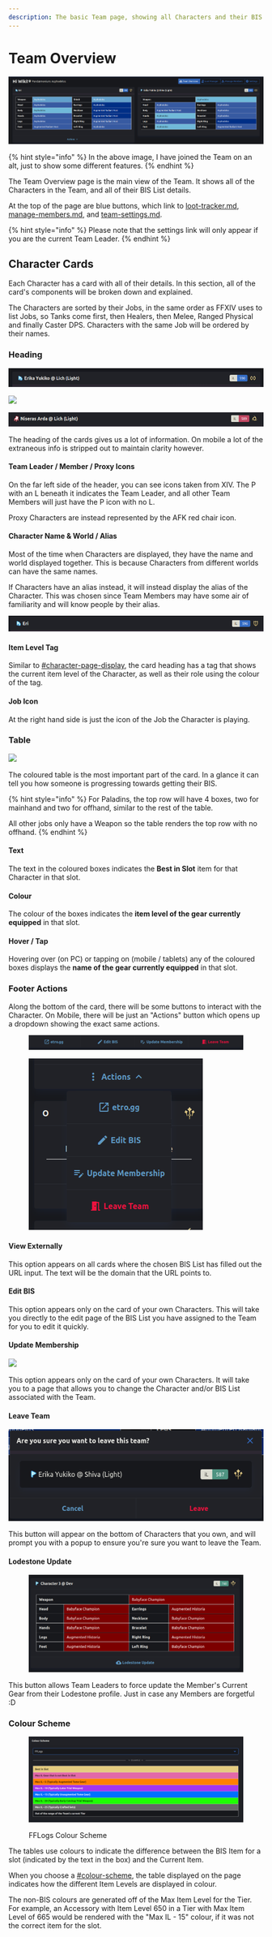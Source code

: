 ```yaml
---
description: The basic Team page, showing all Characters and their BIS List progression.
---
```


# Team Overview

![](<../.gitbook/assets/image (3) (3) (1) (1).png>)

{% hint style="info" %}
In the above image, I have joined the Team on an alt, just to show some different features.&#x20;
{% endhint %}

The Team Overview page is the main view of the Team. It shows all of the Characters in the Team, and all of their BIS List details.&#x20;

At the top of the page are blue buttons, which link to [loot-tracker.md](loot-tracker.md "mention"), [manage-members.md](manage-members.md "mention"), and [team-settings.md](team-settings.md "mention").&#x20;

{% hint style="info" %}
Please note that the settings link will only appear if you are the current Team Leader.
{% endhint %}

## Character Cards

Each Character has a card with all of their details. In this section, all of the card's components will be broken down and explained.

The Characters are sorted by their Jobs, in the same order as FFXIV uses to list Jobs, so Tanks come first, then Healers, then Melee, Ranged Physical and finally Caster DPS. Characters with the same Job will be ordered by their names.

### Heading

![](<../.gitbook/assets/image (1) (1) (2).png>)

![](<../.gitbook/assets/image (16) (1) (1).png>)

![](<../.gitbook/assets/image (10) (3).png>)

The heading of the cards gives us a lot of information. On mobile a lot of the extraneous info is stripped out to maintain clarity however.

#### Team Leader / Member / Proxy Icons

On the far left side of the header, you can see icons taken from XIV. The P with an L beneath it indicates the Team Leader, and all other Team Members will just have the P icon with no L.

Proxy Characters are instead represented by the AFK red chair icon.

#### Character Name & World / Alias

Most of the time when Characters are displayed, they have the name and world displayed together. This is because Characters from different worlds can have the same names.

If Characters have an alias instead, it will instead display the alias of the Character. This was chosen since Team Members may have some air of familiarity and will know people by their alias.

![](<../.gitbook/assets/image (20) (1) (2).png>)

#### Item Level Tag

Similar to [#character-page-display](../characters/bis-lists.md#character-page-display "mention"), the card heading has a tag that shows the current item level of the Character, as well as their role using the colour of the tag.

#### Job Icon

At the right hand side is just the icon of the Job the Character is playing.

### Table

![](<../.gitbook/assets/image (11) (1) (1).png>)

The coloured table is the most important part of the card. In a glance it can tell you how someone is progressing towards getting their BIS.

{% hint style="info" %}
For Paladins, the top row will have 4 boxes, two for mainhand and two for offhand, similar to the rest of the table.&#x20;

All other jobs only have a Weapon so the table renders the top row with no offhand.
{% endhint %}

#### Text

The text in the coloured boxes indicates the **Best in Slot** item for that Character in that slot.

#### Colour

The colour of the boxes indicates the **item level of the gear currently equipped** in that slot.

#### Hover / Tap&#x20;

Hovering over (on PC) or tapping on (mobile / tablets) any of the coloured boxes displays the **name of the gear currently equipped** in that slot.

### Footer Actions

Along the bottom of the card, there will be some buttons to interact with the Character. On Mobile, there will be just an "Actions" button which opens up a dropdown showing the exact same actions.

<figure><img src="../.gitbook/assets/image (16).png" alt=""><figcaption></figcaption></figure>

<figure><img src="../.gitbook/assets/image (17).png" alt=""><figcaption></figcaption></figure>

#### &#x20;View Externally

This option appears on all cards where the chosen BIS List has filled out the URL input. The text will be the domain that the URL points to.

#### Edit BIS

This option appears only on the card of your own Characters. This will take you directly to the edit page of the BIS List you have assigned to the Team for you to edit it quickly.

#### Update Membership

![](<../.gitbook/assets/image (23) (1) (1) (1) (1) (1).png>)

This option appears only on the card of your own Characters. It will take you to a page that allows you to change the Character and/or BIS List associated with the Team.

#### Leave Team

![](<../.gitbook/assets/image (17) (2).png>)

This button will appear on the bottom of Characters that you own, and will prompt you with a popup to ensure you're sure you want to leave the Team.

#### Lodestone Update

<figure><img src="../.gitbook/assets/image (61).png" alt=""><figcaption></figcaption></figure>

This button allows Team Leaders to force update the Member's Current Gear from their Lodestone profile. Just in case any Members are forgetful :D

### Colour Scheme

<figure><img src="../.gitbook/assets/image (18).png" alt=""><figcaption><p>FFLogs Colour Scheme</p></figcaption></figure>

The tables use colours to indicate the difference between the BIS Item for a slot (indicated by the text in the box) and the Current Item.&#x20;

When you choose a [#colour-scheme](../user-settings.md#colour-scheme "mention"), the table displayed on the page indicates how the different Item Levels are displayed in colour.

The non-BIS colours are generated off of the Max Item Level for the Tier. For example, an Accessory with Item Level 650 in a Tier with Max Item Level of 665 would be rendered with the "Max IL - 15" colour, if it was not the correct item for the slot.
